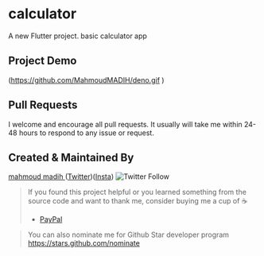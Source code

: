 # calculator

A new Flutter project. basic calculator app

## Project Demo
(https://github.com/MahmoudMADIH/deno.gif )


## Pull Requests

I welcome and encourage all pull requests. It usually will take me within 24-48 hours to respond to
any issue or request.

## Created & Maintained By

[mahmoud madih ](https://github.com/TheAlphamerc) ([Twitter](https://twitter.com/moood_der))([Insta](https://www.instagram.com/m__churchill/))
![Twitter Follow](https://img.shields.io/twitter/follow/moood_der?style=social)


> If you found this project helpful or you learned something from the source code and want to thank
> me, consider buying me a cup of :coffee:
>
> * [PayPal](https://www.paypal.me/madih150/)

> You can also nominate me for Github Star developer program
> https://stars.github.com/nominate


